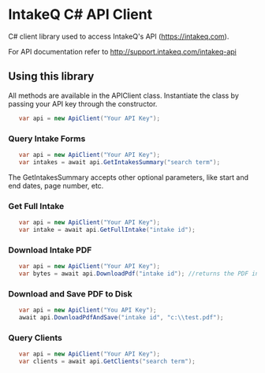 # IntakeQ C# API Client
C# client library used to access IntakeQ's API (https://intakeq.com).

For API documentation refer to http://support.intakeq.com/intakeq-api

## Using this library
All methods are available in the APIClient class. Instantiate the class by passing your API key through the constructor. 
```csharp
   var api = new ApiClient("Your API Key");
```
### Query Intake Forms

```csharp
   var api = new ApiClient("Your API Key");
   var intakes = await api.GetIntakesSummary("search term");
```
The GetIntakesSummary accepts other optional parameters, like start and end dates, page number, etc.

### Get Full Intake

```csharp
   var api = new ApiClient("Your API Key");
   var intake = await api.GetFullIntake("intake id");
```

### Download Intake PDF

```csharp
   var api = new ApiClient("Your API Key");
   var bytes = await api.DownloadPdf("intake id"); //returns the PDF in byte[]
```

### Download and Save PDF to Disk
```csharp
   var api = new ApiClient("You API Key");
   await api.DownloadPdfAndSave("intake id", "c:\\test.pdf");
```
### Query Clients

```csharp
   var api = new ApiClient("Your API Key");
   var clients = await api.GetClients("search term");
```
